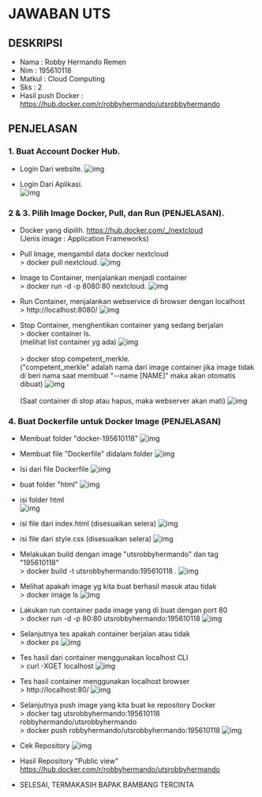 # JAWABAN UTS

## DESKRIPSI
* Nama	 : Robby Hermando Remen
* Nim	 : 195610118
* Matkul : Cloud Computing
* Sks	 : 2
* Hasil push Docker : https://hub.docker.com/r/robbyhermando/utsrobbyhermando

## PENJELASAN
### <b>1. Buat Account Docker Hub.</b>
* Login Dari website.
![img](/acc1.PNG)

* Login Dari Aplikasi. <br>
![img](/acc2.png)

### <b>2 & 3. Pilih Image Docker, Pull, dan Run (PENJELASAN).</b><br>
* Docker yang dipilih.
https://hub.docker.com/_/nextcloud
<br>(Jenis image : Application Frameworks)


* Pull Image, mengambil data docker nextcloud
<br>> docker pull nextcloud.
![img](/pull1.PNG)


* Image to Container, menjalankan menjadi container
<br>> docker run -d -p 8080:80 nextcloud.
![img](/pull2.PNG)


* Run Container, menjalankan webservice di browser dengan localhost
<br>> http://localhost:8080/
![img](/pull3.PNG)


* Stop Container, menghentikan container yang sedang berjalan
<br>> docker container ls.
<br>(melihat list container yg ada)
![img](/pull5.PNG) <br>
<br>> docker stop competent_merkle. <br>
("competent_merkle" adalah nama dari image container jika image tidak di beri nama saat membuat "--name [NAME]" maka akan otomatis dibuat)
![img](/pull4.PNG) <br>
<br>(Saat container di stop atau hapus, maka webserver akan mati)
![img](/pull6.PNG)


### <b>4. Buat Dockerfile untuk Docker Image (PENJELASAN)</b><br>
* Membuat folder "docker-195610118"
![img](/push1.PNG)

* Membuat file "Dockerfile" didalam folder
![img](/push2.PNG)

* Isi dari file Dockerfile
![img](/push3.PNG)

* buat folder "html"
![img](/push4.PNG)

* isi folder html <br>
![img](/push5.PNG)

* isi file dari index.html (disesuaikan selera)
![img](/push6.PNG)

* isi file dari style.css (disesuaikan selera)
![img](/push7.PNG)

* Melakukan build dengan image "utsrobbyhermando" dan tag "195610118"
<br>> docker build -t utsrobbyhermando:195610118 .
![img](/push8.PNG)

* Melihat apakah image yg kita buat berhasil masuk atau tidak
<br>> docker image ls
![img](/push9.PNG)

* Lakukan run container pada image yang di buat dengan port 80
<br>> docker run -d -p 80:80 utsrobbyhermando:195610118
![img](/push10.PNG)

* Selanjutnya tes apakah container berjalan atau tidak
<br>> docker ps
![img](/push12.PNG)

* Tes hasil dari container menggunakan localhost CLI
<br>> curl -XGET localhost
![img](/push13.PNG)

* Tes hasil container menggunakan localhost browser
<br>> http://localhost:80/
![img](/push11.PNG)

* Selanjutnya push image yang kita buat ke repository Docker
<br>> docker tag utsrobbyhermando:195610118 robbyhermando/utsrobbyhermando
<br>> docker push robbyhermando/utsrobbyhermando:195610118
![img](/push15.PNG)

* Cek Repository
![img](/push14.PNG)

* Hasil Repository "Public view" <br>
https://hub.docker.com/r/robbyhermando/utsrobbyhermando

* SELESAI, TERMAKASIH BAPAK BAMBANG TERCINTA
